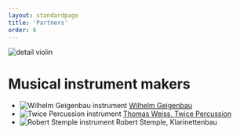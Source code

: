 ```yaml
---
layout: standardpage
title: 'Partners'
order: 6
---
```


<div class="full-width">
      <img srcset="/swisswoodsolutions/assets/images/partners_2x.jpg" src="/swisswoodsolutions/assets/images/partners.jpg" alt="detail violin" class="coverimg">
</div>
<div class="full-width">
    <div class="wrap-grid">
    <h1>Musical instrument makers</h1>
        <ul>
            <li>
            <img src="/swisswoodsolutions/assets/images/partner_wilhelm.jpg"
            srcset="/swisswoodsolutions/assets/images/partner_wilhelm_2x.jpg" alt="Wilhelm Geigenbau instrument">
            <a href="http://www.wilhelm-geigenbau.ch" target="_blank">Wilhelm Geigenbau</a></li>
            <li>
            <img src="/swisswoodsolutions/assets/images/partner_twice.jpg"
            srcset="/swisswoodsolutions/assets/images/partner_twice_2x.jpg" alt="Twice Percussion instrument">
            <a href="http://www.twicepercussion.ch" target="_blank">Thomas Weiss, Twice Percussion</a></li>
            <li><img src="/swisswoodsolutions/assets/images/partner_stemple.jpg"
            srcset="/swisswoodsolutions/assets/images/partner_stemple_2x.jpg" alt="Robert Stemple instrument">
            Robert Stemple, Klarinettenbau</li>
        </ul>
    </div>
</div>

